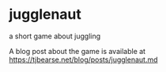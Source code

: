 # jugglenaut
a short game about juggling

A blog post about the game is available at https://tjbearse.net/blog/posts/jugglenaut.md
